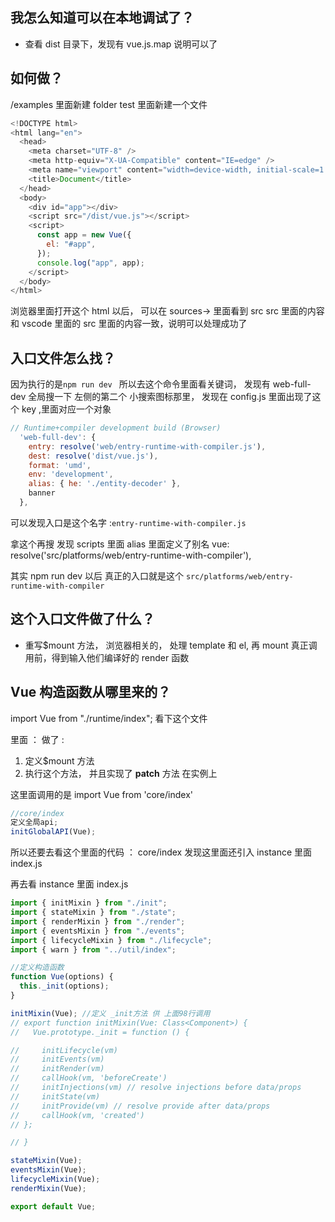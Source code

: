 ## 我怎么知道可以在本地调试了？

- 查看 dist 目录下，发现有 vue.js.map 说明可以了

## 如何做？

/examples 里面新建 folder test 里面新建一个文件

```js
<!DOCTYPE html>
<html lang="en">
  <head>
    <meta charset="UTF-8" />
    <meta http-equiv="X-UA-Compatible" content="IE=edge" />
    <meta name="viewport" content="width=device-width, initial-scale=1.0" />
    <title>Document</title>
  </head>
  <body>
    <div id="app"></div>
    <script src="/dist/vue.js"></script>
    <script>
      const app = new Vue({
        el: "#app",
      });
      console.log("app", app);
    </script>
  </body>
</html>

```

浏览器里面打开这个 html 以后， 可以在 sources-> 里面看到 src src 里面的内容和 vscode 里面的 src 里面的内容一致，说明可以处理成功了

## 入口文件怎么找？

因为执行的是`npm run dev ` 所以去这个命令里面看关键词， 发现有 web-full-dev 全局搜一下 左侧的第二个 小搜索图标那里， 发现在 config.js 里面出现了这个 key ,里面对应一个对象

```js
// Runtime+compiler development build (Browser)
  'web-full-dev': {
    entry: resolve('web/entry-runtime-with-compiler.js'),
    dest: resolve('dist/vue.js'),
    format: 'umd',
    env: 'development',
    alias: { he: './entity-decoder' },
    banner
  },
```

可以发现入口是这个名字 :`entry-runtime-with-compiler.js`

拿这个再搜 发现
scripts 里面 alias 里面定义了别名 vue: resolve('src/platforms/web/entry-runtime-with-compiler'),

其实 npm run dev 以后 真正的入口就是这个 `src/platforms/web/entry-runtime-with-compiler`

## 这个入口文件做了什么？

- 重写$mount 方法， 浏览器相关的， 处理 template 和 el, 再 mount 真正调用前，得到输入他们编译好的 render 函数

## Vue 构造函数从哪里来的？

import Vue from "./runtime/index";
看下这个文件

里面 ：
做了 :

1. 定义$mount 方法
2. 执行这个方法，
   并且实现了 **patch** 方法 在实例上

这里面调用的是 import Vue from 'core/index'

```js
//core/index
定义全局api;
initGlobalAPI(Vue);
```

所以还要去看这个里面的代码 ：
core/index 发现这里面还引入 instance 里面 index.js

再去看 instance 里面 index.js

```js
import { initMixin } from "./init";
import { stateMixin } from "./state";
import { renderMixin } from "./render";
import { eventsMixin } from "./events";
import { lifecycleMixin } from "./lifecycle";
import { warn } from "../util/index";

//定义构造函数
function Vue(options) {
  this._init(options);
}

initMixin(Vue); //定义 _init方法 供 上面98行调用
// export function initMixin(Vue: Class<Component>) {
//   Vue.prototype._init = function () {

//     initLifecycle(vm)
//     initEvents(vm)
//     initRender(vm)
//     callHook(vm, 'beforeCreate')
//     initInjections(vm) // resolve injections before data/props
//     initState(vm)
//     initProvide(vm) // resolve provide after data/props
//     callHook(vm, 'created')
// };

// }

stateMixin(Vue);
eventsMixin(Vue);
lifecycleMixin(Vue);
renderMixin(Vue);

export default Vue;
```
